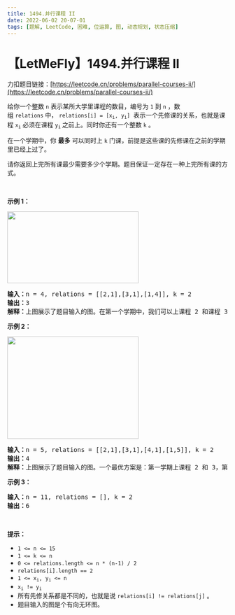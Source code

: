 ```yaml
---
title: 1494.并行课程 II
date: 2022-06-02 20-07-01
tags: [题解, LeetCode, 困难, 位运算, 图, 动态规划, 状态压缩]
---
```


# 【LetMeFly】1494.并行课程 II

力扣题目链接：[https://leetcode.cn/problems/parallel-courses-ii/](https://leetcode.cn/problems/parallel-courses-ii/)

<p>给你一个整数&nbsp;<code>n</code>&nbsp;表示某所大学里课程的数目，编号为&nbsp;<code>1</code>&nbsp;到&nbsp;<code>n</code>&nbsp;，数组&nbsp;<code>relations</code>&nbsp;中，&nbsp;<code>relations[i] = [x<sub>i</sub>, y<sub>i</sub>]</code>&nbsp; 表示一个先修课的关系，也就是课程&nbsp;<code>x<sub>i</sub></code>&nbsp;必须在课程&nbsp;<code>y<sub>i</sub></code><sub>&nbsp;</sub>之前上。同时你还有一个整数&nbsp;<code>k</code>&nbsp;。</p>

<p>在一个学期中，你 <strong>最多</strong>&nbsp;可以同时上 <code>k</code>&nbsp;门课，前提是这些课的先修课在之前的学期里已经上过了。</p>

<p>请你返回上完所有课最少需要多少个学期。题目保证一定存在一种上完所有课的方式。</p>

<p>&nbsp;</p>

<p><strong>示例 1：</strong></p>

<p><strong><img alt="" src="https://assets.leetcode-cn.com/aliyun-lc-upload/uploads/2020/06/27/leetcode_parallel_courses_1.png" style="height: 164px; width: 300px;" /></strong></p>

<pre>
<strong>输入：</strong>n = 4, relations = [[2,1],[3,1],[1,4]], k = 2
<strong>输出：</strong>3 
<strong>解释：</strong>上图展示了题目输入的图。在第一个学期中，我们可以上课程 2 和课程 3 。然后第二个学期上课程 1 ，第三个学期上课程 4 。
</pre>

<p><strong>示例 2：</strong></p>

<p><strong><img alt="" src="https://assets.leetcode-cn.com/aliyun-lc-upload/uploads/2020/06/27/leetcode_parallel_courses_2.png" style="height: 234px; width: 300px;" /></strong></p>

<pre>
<strong>输入：</strong>n = 5, relations = [[2,1],[3,1],[4,1],[1,5]], k = 2
<strong>输出：</strong>4 
<strong>解释：</strong>上图展示了题目输入的图。一个最优方案是：第一学期上课程 2 和 3，第二学期上课程 4 ，第三学期上课程 1 ，第四学期上课程 5 。
</pre>

<p><strong>示例 3：</strong></p>

<pre>
<strong>输入：</strong>n = 11, relations = [], k = 2
<strong>输出：</strong>6
</pre>

<p>&nbsp;</p>

<p><strong>提示：</strong></p>

<ul>
	<li><code>1 &lt;= n &lt;= 15</code></li>
	<li><code>1 &lt;= k &lt;= n</code></li>
	<li><code>0 &lt;=&nbsp;relations.length &lt;= n * (n-1) / 2</code></li>
	<li><code>relations[i].length == 2</code></li>
	<li><code>1 &lt;= x<sub>i</sub>, y<sub>i</sub>&nbsp;&lt;= n</code></li>
	<li><code>x<sub>i</sub> != y<sub>i</sub></code></li>
	<li>所有先修关系都是不同的，也就是说&nbsp;<code>relations[i] != relations[j]</code>&nbsp;。</li>
	<li>题目输入的图是个有向无环图。</li>
</ul>


    